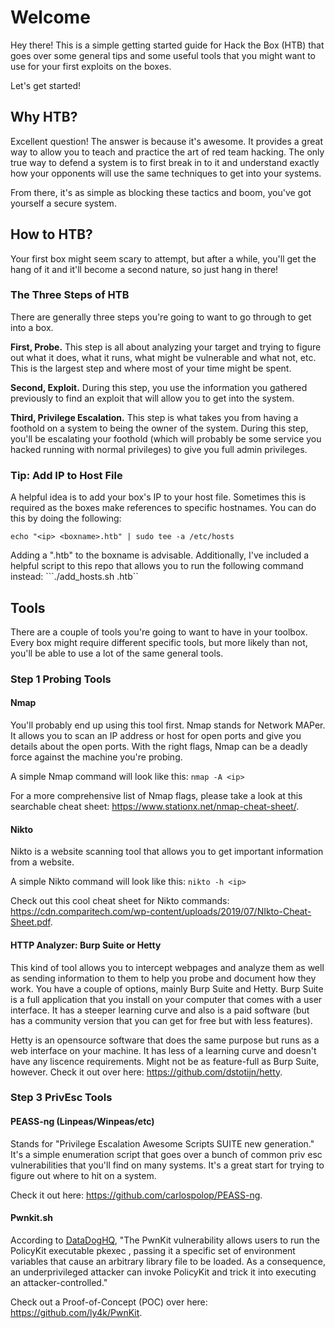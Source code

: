 # Welcome 

Hey there! This is a simple getting started guide for Hack the Box (HTB) that goes over some general tips and some useful tools that you might want to use for your first exploits on the boxes. 

Let's get started!


## Why HTB? 

Excellent question! The answer is because it's awesome. It provides a great way to allow you to teach and practice the art of red team hacking. The only true way to defend a system is to first break in to it and understand exactly how your opponents will use the same techniques to get into your systems. 

From there, it's as simple as blocking these tactics and boom, you've got yourself a secure system. 


## How to HTB?

Your first box might seem scary to attempt, but after a while, you'll get the hang of it and it'll become a second nature, so just hang in there! 

### The Three Steps of HTB 

There are generally three steps you're going to want to go through to get into a box. 


**First, Probe.** This step is all about analyzing your target and trying to figure out what it does, what it runs, what might be vulnerable and what not, etc. This is the largest step and where most of your time might be spent. 

**Second, Exploit.** During this step, you use the information you gathered previously to find an exploit that will allow you to get into the system. 

**Third, Privilege Escalation.** This step is what takes you from having a foothold on a system to being the owner of the system. During this step, you'll be escalating your foothold (which will probably be some service you hacked running with normal privileges) to give you full admin privileges.  


### Tip: Add IP to Host File

A helpful idea is to add your box's IP to your host file. Sometimes this is required as the boxes make references to specific hostnames. You can do this by doing the following: 

```echo "<ip> <boxname>.htb" | sudo tee -a /etc/hosts```


Adding a ".htb" to the boxname is advisable. Additionally, I've included a helpful script to this repo that allows you to run the following command instead: ```./add_hosts.sh <ip> <boxname>.htb``

## Tools 

There are a couple of tools you're going to want to have in your toolbox. Every box might require different specific tools, but more likely than not, you'll be able to use a lot of the same general tools. 

### Step 1 Probing Tools

#### Nmap

You'll probably end up using this tool first. Nmap stands for Network MAPer. It allows you to scan an IP address or host for open ports and give you details about the open ports. With the right flags, Nmap can be a deadly force against the machine you're probing. 

A simple Nmap command will look like this: ```nmap -A <ip>``` 

For a more comprehensive list of Nmap flags, please take a look at this searchable cheat sheet: https://www.stationx.net/nmap-cheat-sheet/.

#### Nikto

Nikto is a website scanning tool that allows you to get important information from a website.  

A simple Nikto command will look like this: ```nikto -h <ip>``` 

Check out this cool cheat sheet for Nikto commands: https://cdn.comparitech.com/wp-content/uploads/2019/07/NIkto-Cheat-Sheet.pdf. 

#### HTTP Analyzer: Burp Suite or Hetty

This kind of tool allows you to intercept webpages and analyze them as well as sending information to them to help you probe and document how they work. You have a couple of options, mainly Burp Suite and Hetty. Burp Suite is a full application that you install on your computer that comes with a user interface. It has a steeper learning curve and also is a paid software (but has a community version that you can get for free but with less features). 

Hetty is an opensource software that does the same purpose but runs as a web interface on your machine. It has less of a learning curve and doesn't have any liscence requirements. Might not be as feature-full as Burp Suite, however. Check it out over here: https://github.com/dstotijn/hetty.



### Step 3 PrivEsc Tools 

#### PEASS-ng (Linpeas/Winpeas/etc) 

Stands for "Privilege Escalation Awesome Scripts SUITE new generation." It's a simple enumeration script that goes over a bunch of common priv esc vulnerabilities that you'll find on many systems. It's a great start for trying to figure out where to hit on a system. 

Check it out here: https://github.com/carlospolop/PEASS-ng.

#### Pwnkit.sh 

According to [DataDogHQ](https://www.datadoghq.com/blog/pwnkit-vulnerability-overview-and-remediation/), "The PwnKit vulnerability allows users to run the PolicyKit executable pkexec , passing it a specific set of environment variables that cause an arbitrary library file to be loaded. As a consequence, an underprivileged attacker can invoke PolicyKit and trick it into executing an attacker-controlled." 

Check out a Proof-of-Concept (POC) over here: https://github.com/ly4k/PwnKit.

